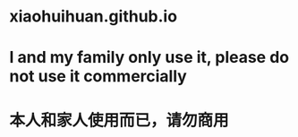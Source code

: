 # xiaohuihuan.github.io
# I and my family only use it, please do not use it commercially
# 本人和家人使用而已，请勿商用